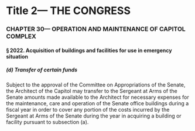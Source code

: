 
# Title 2— THE CONGRESS
### CHAPTER 30— OPERATION AND MAINTENANCE OF CAPITOL COMPLEX
#### § 2022. Acquisition of buildings and facilities for use in emergency situation
##### (d) Transfer of certain funds

Subject to the approval of the Committee on Appropriations of the Senate, the Architect of the Capitol may transfer to the Sergeant at Arms of the Senate amounts made available to the Architect for necessary expenses for the maintenance, care and operation of the Senate office buildings during a fiscal year in order to cover any portion of the costs incurred by the Sergeant at Arms of the Senate during the year in acquiring a building or facility pursuant to subsection (a).
